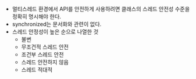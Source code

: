 - 멀티스레드 환경에서 API를 안전하게 사용하려면 클래스의 스레드 안전성 수준을 정확히 명시해야 한다.
- synchronized는 문서화와 관련이 없다.
- 스레드 안정성이 높은 순으로 나열한 것
  - 불변
  - 무조건적 스레드 안전
  - 조건부 스레드 안전
  - 스레드 안전하지 않음
  - 스레드 적대적
